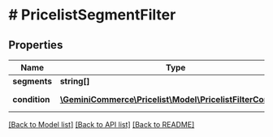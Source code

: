 # # PricelistSegmentFilter


## Properties


Name | Type | Description | Notes
------------ | ------------- | ------------- | -------------
**segments**| **string[]** |   | [optional]
**condition**| [**\GeminiCommerce\Pricelist\Model\PricelistFilterCondition**](PricelistFilterCondition.md) |  for more information please, see Model/PricelistFilterCondition.php  | [optional]


[[Back to Model list]](../../README.md#models) [[Back to API list]](../../README.md#endpoints) [[Back to README]](../../README.md)